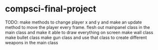# compsci-final-project
TODO: make methods to change player x and y and make an update method to move the player every frame.
      flesh out mainpanel class in the main class and make it able to draw everything on screen
      make wall class
      make bullet class
      make gun class and use that class to create different weapons in the main class
